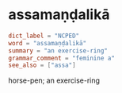 # assamaṇḍalikā

``` toml
dict_label = "NCPED"
word = "assamaṇḍalikā"
summary = "an exercise-ring"
grammar_comment = "feminine a"
see_also = ["assa"]
```

horse\-pen; an exercise\-ring

